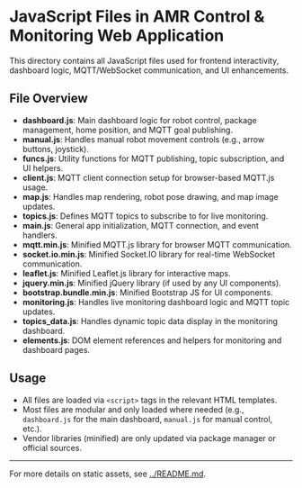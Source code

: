 # JavaScript Files in AMR Control & Monitoring Web Application

This directory contains all JavaScript files used for frontend interactivity, dashboard logic, MQTT/WebSocket communication, and UI enhancements.

## File Overview

- **dashboard.js**: Main dashboard logic for robot control, package management, home position, and MQTT goal publishing.
- **manual.js**: Handles manual robot movement controls (e.g., arrow buttons, joystick).
- **funcs.js**: Utility functions for MQTT publishing, topic subscription, and UI helpers.
- **client.js**: MQTT client connection setup for browser-based MQTT.js usage.
- **map.js**: Handles map rendering, robot pose drawing, and map image updates.
- **topics.js**: Defines MQTT topics to subscribe to for live monitoring.
- **main.js**: General app initialization, MQTT connection, and event handlers.
- **mqtt.min.js**: Minified MQTT.js library for browser MQTT communication.
- **socket.io.min.js**: Minified Socket.IO library for real-time WebSocket communication.
- **leaflet.js**: Minified Leaflet.js library for interactive maps.
- **jquery.min.js**: Minified jQuery library (if used by any UI components).
- **bootstrap.bundle.min.js**: Minified Bootstrap JS for UI components.
- **monitoring.js**: Handles live monitoring dashboard logic and MQTT topic updates.
- **topics_data.js**: Handles dynamic topic data display in the monitoring dashboard.
- **elements.js**: DOM element references and helpers for monitoring and dashboard pages.

## Usage

- All files are loaded via `<script>` tags in the relevant HTML templates.
- Most files are modular and only loaded where needed (e.g., `dashboard.js` for the main dashboard, `manual.js` for manual control, etc.).
- Vendor libraries (minified) are only updated via package manager or official sources.

---

For more details on static assets, see [../README.md](../README.md).
